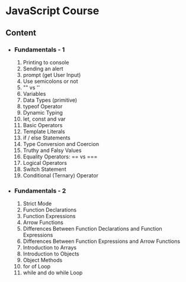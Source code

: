 <h1>JavaScript Course</h1>
<h2>Content</h2>
<ul>
    <li>
        <h3>Fundamentals - 1</h3>
        <ol>
            <li>Printing to console</li>
            <li>Sending an alert</li>
            <li>prompt (get User Input)</li>
            <li>Use semicolons or not</li>
            <li>"" vs ''</li>
            <li>Variables</li>
            <li>Data Types (primitive)</li>
            <li>typeof Operator</li>
            <li>Dynamic Typing</li>
            <li>let, const and var</li>
            <li>Basic Operators</li>
            <li>Template Literals</li>
            <li>if / else Statements</li>
            <li>Type Conversion and Coercion</li>
            <li>Truthy and Falsy Values</li>
            <li>Equality Operators: == vs ===</li>
            <li>Logical Operators</li>
            <li>Switch Statement</li>
            <li>Conditional (Ternary) Operator</li>
        </ol>
    </li>
    <li>
        <h3>Fundamentals - 2</h3>
        <ol>
            <li>Strict Mode</li>
            <li>Function Declarations</li>
            <li>Function Expressions</li>
            <li>Arrow Functions</li>
            <li>Differences Between Function Declarations and Function Expressions</li>
            <li>Differences Between Function Expressions and Arrow Functions</li>
            <li>Introduction to Arrays</li>
            <li>Introduction to Objects</li>
            <li>Object Methods</li>
            <li>for of Loop</li>
            <li>while and do while Loop</li>
        </ol>
    </li>
</ul>